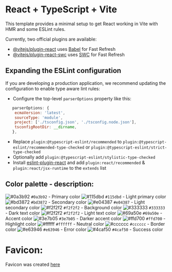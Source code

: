 # React + TypeScript + Vite

This template provides a minimal setup to get React working in Vite with HMR and some ESLint rules.

Currently, two official plugins are available:

- [@vitejs/plugin-react](https://github.com/vitejs/vite-plugin-react/blob/main/packages/plugin-react/README.md) uses [Babel](https://babeljs.io/) for Fast Refresh
- [@vitejs/plugin-react-swc](https://github.com/vitejs/vite-plugin-react-swc) uses [SWC](https://swc.rs/) for Fast Refresh

## Expanding the ESLint configuration

If you are developing a production application, we recommend updating the configuration to enable type aware lint rules:

- Configure the top-level `parserOptions` property like this:

```js
   parserOptions: {
    ecmaVersion: 'latest',
    sourceType: 'module',
    project: ['./tsconfig.json', './tsconfig.node.json'],
    tsconfigRootDir: __dirname,
   },
```

- Replace `plugin:@typescript-eslint/recommended` to `plugin:@typescript-eslint/recommended-type-checked` or `plugin:@typescript-eslint/strict-type-checked`
- Optionally add `plugin:@typescript-eslint/stylistic-type-checked`
- Install [eslint-plugin-react](https://github.com/jsx-eslint/eslint-plugin-react) and add `plugin:react/recommended` & `plugin:react/jsx-runtime` to the `extends` list


## Color palette - description:
![#0a3b92](https://placehold.co/15x15/0a3b92/0a3b92.png) `#0a3b92` - Primary color
![#115dbd](https://placehold.co/15x15/115dbd/115dbd.png) `#115dbd` - Light primary color
![#bd3872](https://placehold.co/15x15/bd3872/bd3872.png) `#bd3872` - Secondary color
![#e04387](https://placehold.co/15x15/e04387/e04387.png) `#e04387` - Light secondary color
![#f2f2f2](https://placehold.co/15x15/f2f2f2/f2f2f2.png) `#f2f2f2` - Background color
![#333333](https://placehold.co/15x15/333333/333333.png) `#333333` - Dark text color
![#f2f2f2](https://placehold.co/15x15/f2f2f2/f2f2f2.png) `#f2f2f2` - Light text color
![#69a50e](https://placehold.co/15x15/69a50e/69a50e.png) `#69a50e` - Accent color
![#3e7b05](https://placehold.co/15x15/3e7b05/3e7b05.png) `#3e7b05` - Darker accent color
![#ffd700](https://placehold.co/15x15/ffd700/ffd700.png) `#ffd700` - Highlight color
![#ffffff](https://placehold.co/15x15/ffffff/ffffff.png) `#ffffff` - Neutral color
![#cccccc](https://placehold.co/15x15/cccccc/cccccc.png) `#cccccc` - Border color
![#e63946](https://placehold.co/15x15/e63946/e63946.png) `#e63946` - Error color
![#4caf50](https://placehold.co/15x15/4caf50/4caf50.png) `#4caf50` - Success color

# Favicon:
Favicon was created [here](https://icons8.com)